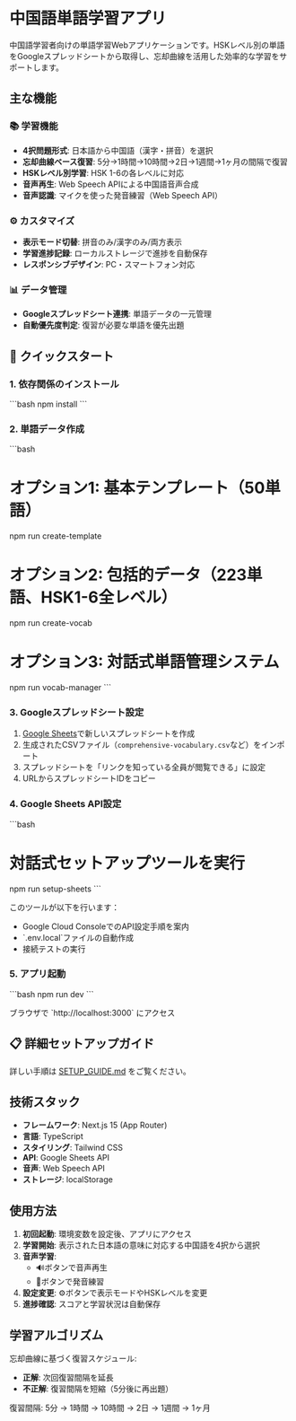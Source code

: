 # 中国語単語学習アプリ

中国語学習者向けの単語学習Webアプリケーションです。HSKレベル別の単語をGoogleスプレッドシートから取得し、忘却曲線を活用した効率的な学習をサポートします。

## 主な機能

### 📚 学習機能
- **4択問題形式**: 日本語から中国語（漢字・拼音）を選択
- **忘却曲線ベース復習**: 5分→1時間→10時間→2日→1週間→1ヶ月の間隔で復習
- **HSKレベル別学習**: HSK 1-6の各レベルに対応
- **音声再生**: Web Speech APIによる中国語音声合成
- **音声認識**: マイクを使った発音練習（Web Speech API）

### ⚙️ カスタマイズ
- **表示モード切替**: 拼音のみ/漢字のみ/両方表示
- **学習進捗記録**: ローカルストレージで進捗を自動保存
- **レスポンシブデザイン**: PC・スマートフォン対応

### 📊 データ管理
- **Googleスプレッドシート連携**: 単語データの一元管理
- **自動優先度判定**: 復習が必要な単語を優先出題

## 🚀 クイックスタート

### 1. 依存関係のインストール
\`\`\`bash
npm install
\`\`\`

### 2. 単語データ作成
\`\`\`bash
# オプション1: 基本テンプレート（50単語）
npm run create-template

# オプション2: 包括的データ（223単語、HSK1-6全レベル）
npm run create-vocab

# オプション3: 対話式単語管理システム
npm run vocab-manager
\`\`\`

### 3. Googleスプレッドシート設定
1. [Google Sheets](https://sheets.google.com/)で新しいスプレッドシートを作成
2. 生成されたCSVファイル（`comprehensive-vocabulary.csv`など）をインポート
3. スプレッドシートを「リンクを知っている全員が閲覧できる」に設定
4. URLからスプレッドシートIDをコピー

### 4. Google Sheets API設定
\`\`\`bash
# 対話式セットアップツールを実行
npm run setup-sheets
\`\`\`

このツールが以下を行います：
- Google Cloud ConsoleでのAPI設定手順を案内
- \`.env.local\`ファイルの自動作成
- 接続テストの実行

### 5. アプリ起動
\`\`\`bash
npm run dev
\`\`\`

ブラウザで \`http://localhost:3000\` にアクセス

## 📋 詳細セットアップガイド

詳しい手順は [SETUP_GUIDE.md](./SETUP_GUIDE.md) をご覧ください。

## 技術スタック

- **フレームワーク**: Next.js 15 (App Router)
- **言語**: TypeScript
- **スタイリング**: Tailwind CSS
- **API**: Google Sheets API
- **音声**: Web Speech API
- **ストレージ**: localStorage

## 使用方法

1. **初回起動**: 環境変数を設定後、アプリにアクセス
2. **学習開始**: 表示された日本語の意味に対応する中国語を4択から選択
3. **音声学習**: 
   - 🔊ボタンで音声再生
   - 🎤ボタンで発音練習
4. **設定変更**: ⚙️ボタンで表示モードやHSKレベルを変更
5. **進捗確認**: スコアと学習状況は自動保存

## 学習アルゴリズム

忘却曲線に基づく復習スケジュール:
- **正解**: 次回復習間隔を延長
- **不正解**: 復習間隔を短縮（5分後に再出題）

復習間隔: 5分 → 1時間 → 10時間 → 2日 → 1週間 → 1ヶ月